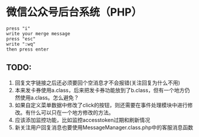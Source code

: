 # 微信公众号后台系统（PHP）


    press "i"
    write your merge message
    press "esc"
    write ":wq"
    then press enter


## TODO:  
1. 回复文字链接之后还必须要回个空消息才不会报错(关注回复为什么不用)
2. 本来发卡券使用a.class，后来把发卡券功能放到了b.class，但有一个地方仍然使用a.class。怎么避免？
3. 如果自定义菜单数据中修改了click的按钮，则还需要在事件处理模块中进行修改。有什么可以只在一个地方修改的方法。
4. 应该添加监控功能，比如监控accesstoken过期和刷新情况
5. 新关注用户回复消息也要使用MessageManager.class.php中的客服消息函数

